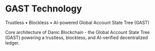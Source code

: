 # GAST Technology

Trustless • Blockless • AI-powered Global Account State Tree (GAST)

Core architecture of Danic Blockchain - the Global Account State Tree (GAST) powering a trustless, blockless, and AI-verified decentralized ledger.
